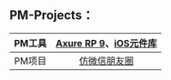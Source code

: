 ## PM-Projects：

| PM工具 | [Axure RP 9](https://github.com/Liao-Hexo/PM-Projects/tree/master/PM工具/Axure%20RP%209)、[iOS元件库](https://github.com/Liao-Hexo/PM-Projects/tree/master/PM工具/iOS元件库) |
| :----: | :----: |
| PM项目 | [仿微信朋友圈](https://github.com/Liao-Hexo/PM-Projects/tree/master/PM项目/仿微信朋友圈) |
